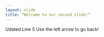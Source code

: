 ```yaml
---
layout: slide
title: “Welcome to our second slide!”
---
```

Udated Line 5
Use the left arrow to go back!
